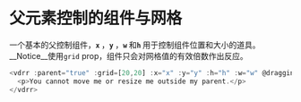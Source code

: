 # 父元素控制的组件与网格

一个基本的父控制组件，<b>`x` </b>，<b>`y` </b>，<b>`w` </b>和<b>`h` </b> 用于控制组件位置和大小的道具。 __Notice__使用`grid` prop，组件只会对网格值的有效倍数作出反应。

~~~js
<vdrr :parent="true" :grid=[20,20] :x="x" :y="y" :h="h" :w="w" @dragging="onDrag" @resizing="onResize">
  <p>You cannot move me or resize me outside my parent.</p>
</vdrr>
~~~